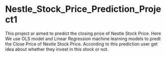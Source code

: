 # Nestle_Stock_Price_Prediction_Project1

This project ar aimed to predict the closing price of Nestle Stock Price.
Here We use OLS model and Linear Regression machine learning models to predt the Close Price of Nestle Stock Price.
According to this prediction user get idea about whether they invest in this stock or not.
